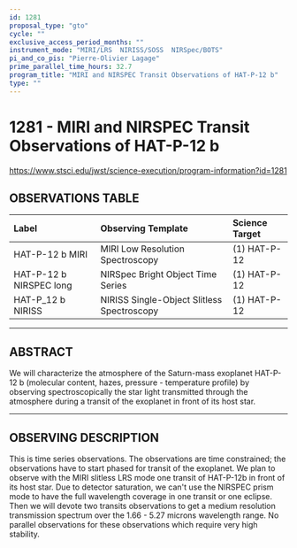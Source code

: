 ```yaml
---
id: 1281
proposal_type: "gto"
cycle: ""
exclusive_access_period_months: ""
instrument_mode: "MIRI/LRS  NIRISS/SOSS  NIRSpec/BOTS"
pi_and_co_pis: "Pierre-Olivier Lagage"
prime_parallel_time_hours: 32.7
program_title: "MIRI and NIRSPEC Transit Observations of HAT-P-12 b"
type: ""
---
```

# 1281 - MIRI and NIRSPEC Transit Observations of HAT-P-12 b
https://www.stsci.edu/jwst/science-execution/program-information?id=1281
## OBSERVATIONS TABLE
| Label                      | Observing Template                     | Science Target |
| :------------------------- | :------------------------------------- | :------------- |
| HAT-P-12 b MIRI            | MIRI Low Resolution Spectroscopy       | (1) HAT-P-12   |
| HAT-P-12 b NIRSPEC long    | NIRSpec Bright Object Time Series      | (1) HAT-P-12   |
| HAT-P_12 b NIRISS          | NIRISS Single-Object Slitless Spectroscopy | (1) HAT-P-12   |

---

## ABSTRACT

We will characterize the atmosphere of the Saturn-mass exoplanet HAT-P-12 b (molecular content, hazes, pressure - temperature profile) by observing spectroscopically the star light transmitted through the atmosphere during a transit of the exoplanet in front of its host star.

---

## OBSERVING DESCRIPTION

This is time series observations. The observations are time constrained; the observations have to start phased for transit of the exoplanet. We plan to observe with the MIRI slitless LRS mode one transit of HAT-P-12b in front of its host star. Due to detector saturation, we can't use the NIRSPEC prism mode to have the full wavelength coverage in one transit or one eclipse. Then we will devote two transits observations to get a medium resolution transmission spectrum over the 1.66 - 5.27 microns wavelength range. No parallel observations for these observations which require very high stability.